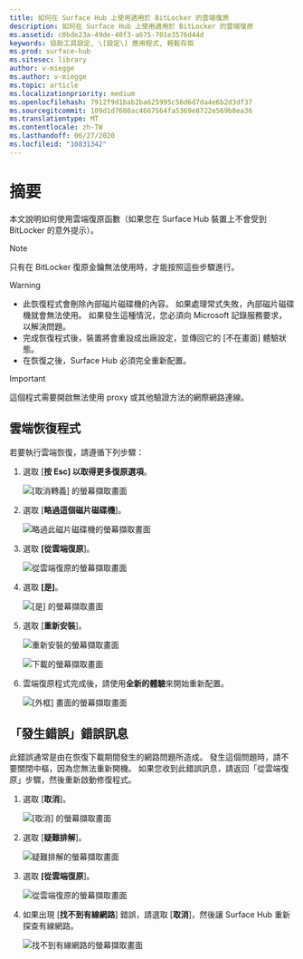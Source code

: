 ```yaml
---
title: 如何在 Surface Hub 上使用適用於 BitLocker 的雲端復原
description: 如何在 Surface Hub 上使用適用於 BitLocker 的雲端復原
ms.assetid: c0bde23a-49de-40f3-a675-701e3576d44d
keywords: 協助工具設定, \[設定\] 應用程式, 輕鬆存取
ms.prod: surface-hub
ms.sitesec: library
author: v-miegge
ms.author: v-miegge
ms.topic: article
ms.localizationpriority: medium
ms.openlocfilehash: 7912f9d1bab2ba625995c56d6d7da4e6b2d3df37
ms.sourcegitcommit: 109d1d7608ac4667564fa5369e8722e569b8ea36
ms.translationtype: MT
ms.contentlocale: zh-TW
ms.lasthandoff: 06/27/2020
ms.locfileid: "10831342"
---
```

# 摘要

本文說明如何使用雲端復原函數（如果您在 Surface Hub 裝置上不會受到 BitLocker 的意外提示）。

> [!NOTE]
> 只有在 BitLocker 復原金鑰無法使用時，才能按照這些步驟進行。

> [!WARNING]
> * 此恢復程式會刪除內部磁片磁碟機的內容。 如果處理常式失敗，內部磁片磁碟機就會無法使用。 如果發生這種情況，您必須向 Microsoft 記錄服務要求，以解決問題。
> * 完成恢復程式後，裝置將會重設成出廠設定，並傳回它的 [不在畫面] 體驗狀態。
> * 在恢復之後，Surface Hub 必須完全重新配置。

> [!IMPORTANT]
> 這個程式需要開啟無法使用 proxy 或其他驗證方法的網際網路連線。

## 雲端恢復程式

若要執行雲端恢復，請遵循下列步驟：

1. 選取 [**按 Esc] 以取得更多復原選項**。

   ![[取消轉義] 的螢幕擷取畫面](images/01-escape.png)

1. 選取 [**略過這個磁片磁碟機**]。

   ![略過此磁片磁碟機的螢幕擷取畫面](images/02-skip-this-drive.png)

1. 選取 **[從雲端復原**]。

   ![從雲端復原的螢幕擷取畫面](images/03-recover-from-cloud.png)

1. 選取 **[是]**。

   ![[是] 的螢幕擷取畫面](images/04-yes.png)

1. 選取 [**重新安裝**]。

   ![重新安裝的螢幕擷取畫面](images/05a-reinstall.png)

   ![下載的螢幕擷取畫面](images/05b-downloading.png)

1. 雲端復原程式完成後，請使用**全新的體驗**來開始重新配置。

   ![[外框] 畫面的螢幕擷取畫面](images/06-out-of-box.png)

## 「發生錯誤」錯誤訊息

此錯誤通常是由在恢復下載期間發生的網路問題所造成。 發生這個問題時，請不要關閉中樞，因為您無法重新開機。 如果您收到此錯誤訊息，請返回「從雲端復原」步驟，然後重新啟動修復程式。

1. 選取 [**取消**]。

   ![[取消] 的螢幕擷取畫面](images/07-cancel.png)

1. 選取 [**疑難排解**]。

   ![疑難排解的螢幕擷取畫面](images/08-troubleshoot.png)

1. 選取 **[從雲端復原**]。

   ![從雲端復原的螢幕擷取畫面](images/09-recover-from-cloud2.png)

1. 如果出現 [**找不到有線網路**] 錯誤，請選取 [**取消**]，然後讓 Surface Hub 重新探查有線網路。

   ![找不到有線網路的螢幕擷取畫面](images/10-cancel.png)